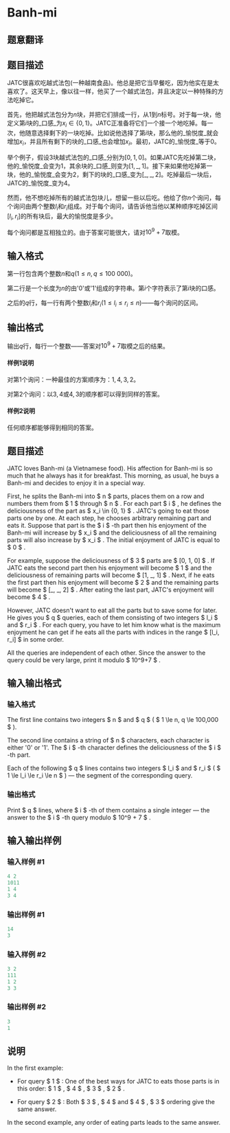 # Banh-mi

## 题意翻译

## 题目描述

JATC很喜欢吃越式法包(一种越南食品)。他总是把它当早餐吃，因为他实在是太喜欢了。这天早上，像以往一样，他买了一个越式法包，并且决定以一种特殊的方法吃掉它。

首先，他把越式法包分为$n$块，并把它们排成一行，从$1$到$n$标号。对于每一块，他定义第$i$块的_口感_为$x_i∈\{0,1\}$。JATC正准备将它们一个接一个地吃掉。每一次，他随意选择剩下的一块吃掉。比如说他选择了第$i$块，那么他的_愉悦度_就会增加$x_i$，并且所有剩下的块的_口感_也会增加$x_i$。最初，JATC的_愉悦度_等于0。

举个例子，假设$3$块越式法包的_口感_分别为$[0,1,0]$。如果JATC先吃掉第二块，他的_愉悦度_会变为$1$，其余块的_口感_则变为$[1,\_,1]$。接下来如果他吃掉第一块，他的_愉悦度_会变为$2$，剩下的块的_口感_变为$[\_,\_,2]$。吃掉最后一块后，JATC的_愉悦度_变为$4$。

然而，他不想吃掉所有的越式法包块儿，想留一些以后吃。他给了你$n$个询问，每个询问由两个整数$l_i$和$r_i$组成。对于每个询问，请告诉他当他以某种顺序吃掉区间$[l_i,r_i]$的所有块后，最大的愉悦度是多少。

每个询问都是互相独立的。由于答案可能很大，请对$10^9+7$取模。

## 输入格式

第一行包含两个整数$n$和$q(1\le n,q\le 100\ 000)$。

第二行是一个长度为$n$的由'0'或'1'组成的字符串。第$i$个字符表示了第$i$块的口感。

之后的$q$行，每一行有两个整数$l_i$和$r_i(1\le l_i\le r_i\le n)$——每个询问的区间。

## 输出格式

输出$q$行，每行一个整数——答案对$10^9+7$取模之后的结果。

#### 样例1说明

对第1个询问：一种最佳的方案顺序为：$1,4,3,2$。

对第2个询问：以$3,4$或$4,3$的顺序都可以得到同样的答案。

#### 样例2说明

任何顺序都能够得到相同的答案。

## 题目描述

JATC loves Banh-mi (a Vietnamese food). His affection for Banh-mi is so much that he always has it for breakfast. This morning, as usual, he buys a Banh-mi and decides to enjoy it in a special way.

First, he splits the Banh-mi into $ n $ parts, places them on a row and numbers them from $ 1 $ through $ n $ . For each part $ i $ , he defines the deliciousness of the part as $ x_i \in \{0, 1\} $ . JATC's going to eat those parts one by one. At each step, he chooses arbitrary remaining part and eats it. Suppose that part is the $ i $ -th part then his enjoyment of the Banh-mi will increase by $ x_i $ and the deliciousness of all the remaining parts will also increase by $ x_i $ . The initial enjoyment of JATC is equal to $ 0 $ .

For example, suppose the deliciousness of $ 3 $ parts are $ [0, 1, 0] $ . If JATC eats the second part then his enjoyment will become $ 1 $ and the deliciousness of remaining parts will become $ [1, \_, 1] $ . Next, if he eats the first part then his enjoyment will become $ 2 $ and the remaining parts will become $ [\_, \_, 2] $ . After eating the last part, JATC's enjoyment will become $ 4 $ .

However, JATC doesn't want to eat all the parts but to save some for later. He gives you $ q $ queries, each of them consisting of two integers $ l_i $ and $ r_i $ . For each query, you have to let him know what is the maximum enjoyment he can get if he eats all the parts with indices in the range $ [l_i, r_i] $ in some order.

All the queries are independent of each other. Since the answer to the query could be very large, print it modulo $ 10^9+7 $ .

## 输入输出格式

### 输入格式

The first line contains two integers $ n $ and $ q $ ( $ 1 \le n, q \le 100\,000 $ ).

The second line contains a string of $ n $ characters, each character is either '0' or '1'. The $ i $ -th character defines the deliciousness of the $ i $ -th part.

Each of the following $ q $ lines contains two integers $ l_i $ and $ r_i $ ( $ 1 \le l_i \le r_i \le n $ ) — the segment of the corresponding query.

### 输出格式

Print $ q $ lines, where $ i $ -th of them contains a single integer — the answer to the $ i $ -th query modulo $ 10^9 + 7 $ .

## 输入输出样例

### 输入样例 #1

```cpp
4 2
1011
1 4
3 4

```
### 输出样例 #1

```cpp
14
3

```
### 输入样例 #2

```cpp
3 2
111
1 2
3 3

```
### 输出样例 #2

```cpp
3
1

```
## 说明

In the first example:

- For query $ 1 $ : One of the best ways for JATC to eats those parts is in this order: $ 1 $ , $ 4 $ , $ 3 $ , $ 2 $ .

- For query $ 2 $ : Both $ 3 $ , $ 4 $ and $ 4 $ , $ 3 $ ordering give the same answer.

In the second example, any order of eating parts leads to the same answer.

